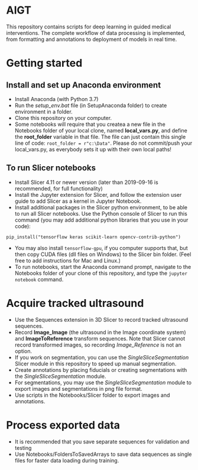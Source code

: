 # AIGT
This repository contains scripts for deep learning in guided medical interventions. The complete workflow of data processing is implemented, from formatting and annotations to deployment of models in real time.

# Getting started
## Install and set up Anaconda environment
- Install Anaconda (with Python 3.7)
- Run the *setup_env.bat* file (in SetupAnaconda folder) to create environment in a folder.
- Clone this repository on your computer.
- Some notebooks will require that you createa a new file in the Notebooks folder of your local clone, named **local_vars.py**, and define the **root_folder** variable in that file. The file can just contain this single line of code: `root_folder = r"c:\Data"`. Please do not commit/push your local_vars.py, as everybody sets it up with their own local paths!
## To run Slicer notebooks
- Install Slicer 4.11 or newer version (later than 2019-09-16 is recommended, for full functionality)
- Install the Jupyter extension for Slicer, and follow the extension user guide to add Slicer as a kernel in Jupyter Notebook.
- Install additional packages in the Slicer python environment, to be able to run all Slicer notebooks. Use the Python console of Slicer to run this command (you may add additional python libraries that you use in your code):
```
pip_install("tensorflow keras scikit-learn opencv-contrib-python")
```
- You may also install `tensorflow-gpu`, if you computer supports that, but then copy CUDA files (dll files on Windows) to the Slicer bin folder. (Feel free to add instructions for Mac and Linux.)
- To run notebooks, start the Anaconda command prompt, navigate to the Notebooks folder of your clone of this repository, and type the `jupyter notebook` command.

# Acquire tracked ultrasound
- Use the Sequences extension in 3D Slicer to record tracked ultrasound sequences.
- Record **Image_Image** (the ultrasound in the Image coordinate system) and **ImageToReference** transform sequences. Note that Slicer cannot record transformed images, so recording *Image_Reference* is not an option.
- If you work on segmentation, you can use the *SingleSliceSegmentation* Slicer module in this repository to speed up manual segmentation.
- Create annotations by placing fiducials or creating segmentations with the *SingleSliceSegmentation* module.
- For segmentations, you may use the *SingleSliceSegmentation* module to export images and segmentations in png file format.
- Use scripts in the Notebooks/Slicer folder to export images and annotations.

# Process exported data
- It is recommended that you save separate sequences for validation and testing
- Use Notebooks/FoldersToSavedArrays to save data sequences as single files for faster data loading during training.
